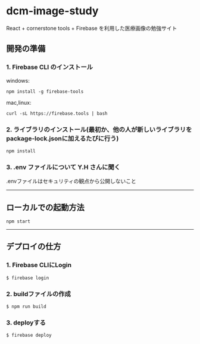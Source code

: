 # dcm-image-study
React + cornerstone tools + Firebase を利用した医療画像の勉強サイト


## 開発の準備
### 1. Firebase CLI のインストール

windows:
```
npm install -g firebase-tools
```

mac,linux:
```
curl -sL https://firebase.tools | bash
```

### 2. ライブラリのインストール(最初か、他の人が新しいライブラリをpackage-lock.jsonに加えるたびに行う)
```
npm install
```

### 3. .env ファイルについて Y.H さんに聞く
.envファイルはセキュリティの観点から公開しないこと


-----

## ローカルでの起動方法
```
npm start
```

-----

## デプロイの仕方
### 1. Firebase CLIにLogin
```
$ firebase login
```

### 2. buildファイルの作成
```
$ npm run build
```

### 3. deployする
```
$ firebase deploy
```
